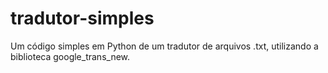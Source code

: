 # tradutor-simples
Um código simples em Python de um tradutor de arquivos .txt, utilizando a biblioteca google_trans_new. 
